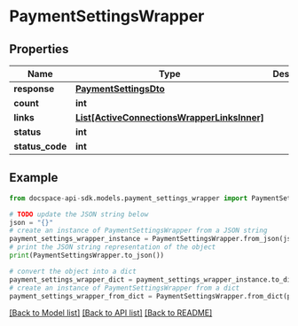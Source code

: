 # PaymentSettingsWrapper

## Properties

Name | Type | Description | Notes
------------ | ------------- | ------------- | -------------
**response** | [**PaymentSettingsDto**](PaymentSettingsDto.md) |  | [optional] 
**count** | **int** |  | [optional] 
**links** | [**List[ActiveConnectionsWrapperLinksInner]**](ActiveConnectionsWrapperLinksInner.md) |  | [optional] 
**status** | **int** |  | [optional] 
**status_code** | **int** |  | [optional] 

## Example

```python
from docspace-api-sdk.models.payment_settings_wrapper import PaymentSettingsWrapper

# TODO update the JSON string below
json = "{}"
# create an instance of PaymentSettingsWrapper from a JSON string
payment_settings_wrapper_instance = PaymentSettingsWrapper.from_json(json)
# print the JSON string representation of the object
print(PaymentSettingsWrapper.to_json())

# convert the object into a dict
payment_settings_wrapper_dict = payment_settings_wrapper_instance.to_dict()
# create an instance of PaymentSettingsWrapper from a dict
payment_settings_wrapper_from_dict = PaymentSettingsWrapper.from_dict(payment_settings_wrapper_dict)
```
[[Back to Model list]](../README.md#documentation-for-models) [[Back to API list]](../README.md#documentation-for-api-endpoints) [[Back to README]](../README.md)


